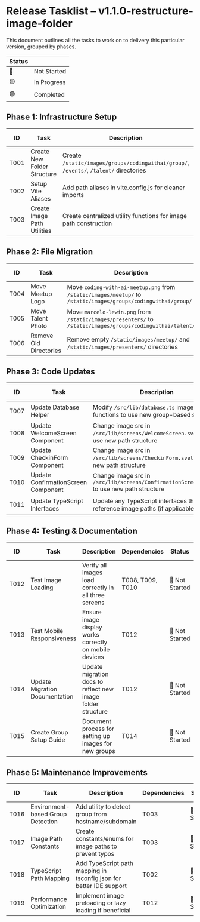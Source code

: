 # Release Tasklist – v1.1.0-restructure-image-folder
This document outlines all the tasks to work on to delivery this particular version, grouped by phases.

| Status |      |
|--------|------|
| 🔴 | Not Started |
| 🟡 | In Progress |
| 🟢 | Completed |


## Phase 1: Infrastructure Setup

| ID  | Task             | Description                             | Dependencies | Status | Assigned To |
|-----|------------------|-----------------------------------------|-------------|----------|--------|
| T001 | Create New Folder Structure | Create `/static/images/groups/codingwithai/group/`, `/events/`, `/talent/` directories | None | 🟢 Completed | AGENT |
| T002 | Setup Vite Aliases | Add path aliases in vite.config.js for cleaner imports | None | 🟢 Completed | AGENT |
| T003 | Create Image Path Utilities | Create centralized utility functions for image path construction | T002 | 🟢 Completed | AGENT |

## Phase 2: File Migration

| ID  | Task             | Description                             | Dependencies | Status | Assigned To |
|-----|------------------|-----------------------------------------|-------------|----------|--------|
| T004 | Move Meetup Logo | Move `coding-with-ai-meetup.png` from `/static/images/meetup/` to `/static/images/groups/codingwithai/group/` | T001 | 🟢 Completed | AGENT |
| T005 | Move Talent Photo | Move `marcelo-lewin.png` from `/static/images/presenters/` to `/static/images/groups/codingwithai/talent/` | T001 | 🟢 Completed | AGENT |
| T006 | Remove Old Directories | Remove empty `/static/images/meetup/` and `/static/images/presenters/` directories | T004, T005 | 🟢 Completed | AGENT |

## Phase 3: Code Updates

| ID  | Task             | Description                             | Dependencies | Status | Assigned To |
|-----|------------------|-----------------------------------------|-------------|----------|--------|
| T007 | Update Database Helper | Modify `/src/lib/database.ts` image path functions to use new group-based structure | T003 | 🟢 Completed | AGENT |
| T008 | Update WelcomeScreen Component | Change image src in `/src/lib/screens/WelcomeScreen.svelte` to use new path structure | T007 | 🟢 Completed | AGENT |
| T009 | Update CheckinForm Component | Change image src in `/src/lib/screens/CheckinForm.svelte` to use new path structure | T007 | 🟢 Completed | AGENT |
| T010 | Update ConfirmationScreen Component | Change image src in `/src/lib/screens/ConfirmationScreen.svelte` to use new path structure | T007 | 🟢 Completed | AGENT |
| T011 | Update TypeScript Interfaces | Update any TypeScript interfaces that reference image paths (if applicable) | T007 | 🟢 Completed | AGENT |

## Phase 4: Testing & Documentation

| ID  | Task             | Description                             | Dependencies | Status | Assigned To |
|-----|------------------|-----------------------------------------|-------------|----------|--------|
| T012 | Test Image Loading | Verify all images load correctly in all three screens | T008, T009, T010 | 🔴 Not Started | AGENT |
| T013 | Test Mobile Responsiveness | Ensure image display works correctly on mobile devices | T012 | 🔴 Not Started | AGENT |
| T014 | Update Migration Documentation | Update migration docs to reflect new image folder structure | T012 | 🔴 Not Started | AGENT |
| T015 | Create Group Setup Guide | Document process for setting up images for new groups | T014 | 🔴 Not Started | AGENT |

## Phase 5: Maintenance Improvements

| ID  | Task             | Description                             | Dependencies | Status | Assigned To |
|-----|------------------|-----------------------------------------|-------------|----------|--------|
| T016 | Environment-based Group Detection | Add utility to detect group from hostname/subdomain | T003 | 🔴 Not Started | AGENT |
| T017 | Image Path Constants | Create constants/enums for image paths to prevent typos | T003 | 🔴 Not Started | AGENT |
| T018 | TypeScript Path Mapping | Add TypeScript path mapping in tsconfig.json for better IDE support | T002 | 🔴 Not Started | AGENT |
| T019 | Performance Optimization | Implement image preloading or lazy loading if beneficial | T012 | 🔴 Not Started | AGENT |